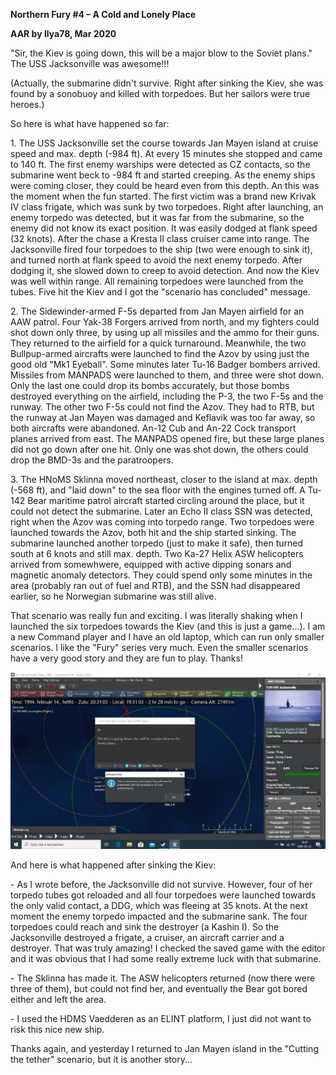 **<span class="underline">Northern Fury \#4 – A Cold and Lonely
Place</span>**

**<span class="underline">AAR by Ilya78, Mar 2020</span>**

"Sir, the Kiev is going down, this will be a major blow to the Soviet
plans." The USS Jacksonville was awesome\!\!\!

(Actually, the submarine didn't survive. Right after sinking the Kiev,
she was found by a sonobuoy and killed with torpedoes. But her sailors
were true heroes.)

So here is what have happened so far:

1\. The USS Jacksonville set the course towards Jan Mayen island at
cruise speed and max. depth (-984 ft). At every 15 minutes she stopped
and came to 140 ft. The first enemy warships were detected as CZ
contacts, so the submarine went beck to -984 ft and started creeping. As
the enemy ships were coming closer, they could be heard even from this
depth. An this was the moment when the fun started. The first victim was
a brand new Krivak IV class frigate, which was sunk by two torpedoes.
Right after launching, an enemy torpedo was detected, but it was far
from the submarine, so the enemy did not know its exact position. It was
easily dodged at flank speed (32 knots). After the chase a Kresta II
class cruiser came into range. The Jacksonville fired four torpedoes to
the ship (two were enough to sink it), and turned north at flank speed
to avoid the next enemy torpedo. After dodging it, she slowed down to
creep to avoid detection. And now the Kiev was well within range. All
remaining torpedoes were launched from the tubes. Five hit the Kiev and
I got the "scenario has concluded" message.

2\. The Sidewinder-armed F-5s departed from Jan Mayen airfield for an
AAW patrol. Four Yak-38 Forgers arrived from north, and my fighters
could shot down only three, by using up all missiles and the ammo for
their guns. They returned to the airfield for a quick turnaround.
Meanwhile, the two Bullpup-armed aircrafts were launched to find the
Azov by using just the good old "Mk1 Eyeball". Some minutes later Tu-16
Badger bombers arrived. Missiles from MANPADS were launched to them, and
three were shot down. Only the last one could drop its bombs accurately,
but those bombs destroyed everything on the airfield, including the P-3,
the two F-5s and the runway. The other two F-5s could not find the Azov.
They had to RTB, but the runway at Jan Mayen was damaged and Keflavik
was too far away, so both aircrafts were abandoned. An-12 Cub and An-22
Cock transport planes arrived from east. The MANPADS opened fire, but
these large planes did not go down after one hit. Only one was shot
down, the others could drop the BMD-3s and the paratroopers.

3\. The HNoMS Sklinna moved northeast, closer to the island at max.
depth (-568 ft), and "laid down" to the sea floor with the engines
turned off. A Tu-142 Bear maritime patrol aircraft started circling
around the place, but it could not detect the submarine. Later an Echo
II class SSN was detected, right when the Azov was coming into torpedo
range. Two torpedoes were launched towards the Azov, both hit and the
ship started sinking. The submarine launched another torpedo (just to
make it safe), then turned south at 6 knots and still max. depth. Two
Ka-27 Helix ASW helicopters arrived from somewhwere, equipped with
active dipping sonars and magnetic anomaly detectors. They could spend
only some minutes in the area (probably ran out of fuel and RTB), and
the SSN had disappeared earlier, so he Norwegian submarine was still
alive.

That scenario was really fun and exciting. I was literally shaking when
I launched the six torpedoes towards the Kiev (and this is just a
game...). I am a new Command player and I have an old laptop, which can
run only smaller scenarios. I like the "Fury" series very much. Even the
smaller scenarios have a very good story and they are fun to play.
Thanks\!

![](/assets/images/aar/nf/nf4_i78/image1.png)

And here is what happened after sinking the Kiev:

\- As I wrote before, the Jacksonville did not survive. However, four of
her torpedo tubes got reloaded and all four torpedoes were launched
towards the only valid contact, a DDG, which was fleeing at 35 knots. At
the next moment the enemy torpedo impacted and the submarine sank. The
four torpedoes could reach and sink the destroyer (a Kashin I). So the
Jacksonville destroyed a frigate, a cruiser, an aircraft carrier and a
destroyer. That was truly amazing\! I checked the saved game with the
editor and it was obvious that I had some really extreme luck with that
submarine.

\- The Sklinna has made it. The ASW helicopters returned (now there were
three of them), but could not find her, and eventually the Bear got
bored either and left the area.

\- I used the HDMS Vaedderen as an ELINT platform, I just did not want
to risk this nice new ship.

Thanks again, and yesterday I returned to Jan Mayen island in the
"Cutting the tether" scenario, but it is another story...
